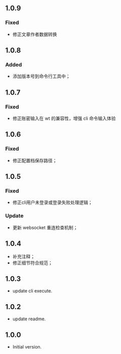 ## 1.0.9

### Fixed
- 修正文章作者数据转换
 
## 1.0.8

### Added
- 添加版本号到命令行工具中；

## 1.0.7

### Fixed
- 修正账密输入在 wt 的兼容性，增强 cli 命令输入体验
  
## 1.0.6

### Fixed
- 修正配置档保存路径；
  
## 1.0.5

### Fixed
- 修正cli用户未登录或登录失败处理逻辑；

### Update
- 更新 websocket 重连检查机制；

## 1.0.4

- 补充注释；
- 修正细节符合规范；

## 1.0.3

- update cli execute.
  
## 1.0.2

- update readme.

## 1.0.0

- Initial version.
